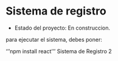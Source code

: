 <h1>Sistema de registro </h1>

 - Estado del proyecto: En construccion.

para ejecutar el sistema, debes poner:

‘’’npm install react’’’
Sistema de Registro 2

